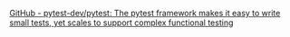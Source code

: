 
[GitHub - pytest-dev/pytest: The pytest framework makes it easy to write small tests, yet scales to support complex functional testing](https://github.com/pytest-dev/pytest)
